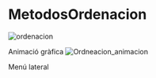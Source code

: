 # MetodosOrdenacion

![ordenacion](https://user-images.githubusercontent.com/33204630/127058768-9a4e29a9-44ff-4e5a-a474-dff16145de22.PNG)

Animació gràfica
![Ordneacion_animacion](https://user-images.githubusercontent.com/33204630/127058771-7f994591-dd3d-40cf-ac67-9592c6e9d67d.PNG)


Menú lateral
